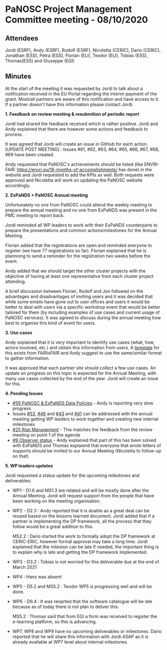 ﻿PaNOSC Project Management Committee meeting - 08/10/2020
========================================================


Attendees
-------
Jordi (ESRF), Andy (ESRF), Rudolf (ESRF), Nicoletta (CERIC), Dario (CERIC), Jonathan (ESS), Petra (ESS), Florian (ELI), Teodor (ELI), Tobias (ESS), Thomas(ESS) and Giuseppe (EGI)


Minutes
-------	

At the start of the meeting it was requested by Jordi to talk about a notification received in the EU Portal regarding the interim payment of the grant. Most/all partners are aware of this notification and have access to it. If a partner doesn't have this information please contact Jordi.

**1. Feedback on review meeting & resubmition of periodic report**

Jordi had shared the feedback received which is rather positive. Jordi and Andy explained that there are however some actions and feedback to process.

It was agreed that Jordi will create an issue in GitHub for each action. [UPDATE POST MEETING] : Issues #61, #62, #63, #64, #65, #66, #67, #68, #69 have been created.

Andy requested that PaNOSC's achievements should be listed (like ENVRI-FAIR: https://envri.eu/18-months-of-accomplishments/ has done) in the website and Jordi requested to add the KPIs as well. Both requests were approved and Nicoletta will work on updating the PaNOSC website accordingly.

**2. ExPaNDS + PaNOSC Annual meeting**

Unfortunately no one from PaNOSC could attend the weekly meeting to prepare the annual meeting and no one from ExPaNDS was present in the PMC meeting to report back. 

Jordi reminded all WP leaders to work with their ExPaNDS counterparts to prepare the presentations and common actions/milestones for the Annual Meeting. 

Florian added that the registrations are open and reminded everyone to register (we have 77 registrations so far). Florian explained that he is plannning to send a reminder for the registration two weeks before the event.

Andy added that we should target the other cluster projects with the objective of having at least one representative from each cluster project attending.

A brief discussion between Florian, Rudolf and Jon followed on the advantages and disadvantages of inviting users and it was decided that while some emails have gone out to user offices and users it would be better to deal with users via a specific workshop event that would be better tailored for them (by including examples of use cases and current usage of PaNOSC services). It was agreed to discuss during the annual meeting how best to organise this kind of event for users.

**3. Use cases**

Andy explained that it is very important to identify use cases (what, how, actors involved, etc.) and obtain this information from users. A [template](https://drive.ceric-eric.eu/f/4bdd63655f0145e7a6d5/) for this exists from FAIRisFAIR and Andy suggest to use the same/similar format to gather information.

It was approved that each partner site should collect a few use cases. An update on progress on this topic is expected for the Annual Meeting, with many use cases collected by the end of the year. Jordi will create an issue for this.


**4. Pending Issues**


* [#59 PaNOSC & ExPaNDS Data Policies](https://github.com/panosc-eu/panosc/issues/59) - Andy is reporting very slow progress
* Issues [#53](https://github.com/panosc-eu/panosc/issues/53), [#46](https://github.com/panosc-eu/panosc/issues/46) and [#43](https://github.com/panosc-eu/panosc/issues/43) and [#41](https://github.com/panosc-eu/panosc/issues/41) can be addressed with the annual meeting getting WP leaders to work together and creating new internal milestones
* [#25 Risk Management](https://github.com/panosc-eu/panosc/issues/25) - This matches the feedback from the review meeting on point 1 of the agenda
* [#9 Observer status](https://github.com/panosc-eu/panosc/issues/9) - Andy explained that part of this has been solved with ExPaNDS and Thomas explaiend that everyone that wrote letters of supports should be invited to our Annual Meeting (Nicoletta to follow-up on that)

**5. WP leaders updates**

Jordi requested a status update for the upcoming milestones and deliverables:

* WP1 - D1.6 and MS1.3 are related and will be mostly done after the Annual Meeting. Jordi will request support from the people that have been working on the meeting organisation.
* WP2 - D2.3 : Andy reported that it is doable as a great deal can be reused based on the lessons learned document. Jordi added that if a partner is implementing the DP framework, all the process that they follow would be a great addition to this.

    MS2.2 : Dario started the work to formally adopt the DP framework at CERIC-ERIC, however formal approval may take a long time. Jordi explained that the mileston can be late if needed, the important thing is to explain why is late and getting the DP framework implemented.
* WP3 - D3.2 : Tobias is not worried for this deliverable due at the end of March 2021
* WP4 : Hans was absent
* WP5 - D5.2 and MS5.2 : Teodor WP5 is progressing well and will be done.
* WP6 - D6.4 : It was reoprted that the software catalogue will be late because as of today there is not plan to deliver this. 

    MS5.2 : Thomas said that from EGI a form was received to register the e-learning platform, so this is advancing.
* WP7, WP8 and WP9 have no upcoming deliverables or milestones. Dario reported that he will share this information with Jordi ASAP as it is already available at WP7 level about internal milestones.















